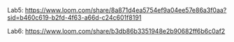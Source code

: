 Lab5: https://www.loom.com/share/8a871d4ea5754ef9a04ee57e86a3f0aa?sid=b460c619-b2fd-4f63-a66d-c24c601f8191

Lab6: https://www.loom.com/share/b3db86b3351948e2b90682ff6b6c0af2
